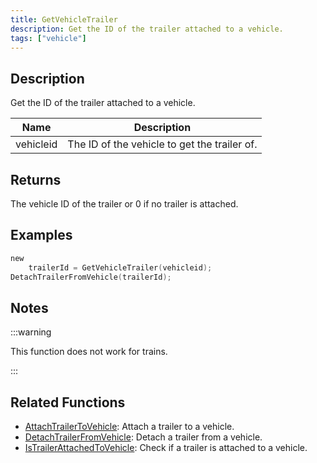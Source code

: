 ```yaml
---
title: GetVehicleTrailer
description: Get the ID of the trailer attached to a vehicle.
tags: ["vehicle"]
---
```


## Description

Get the ID of the trailer attached to a vehicle.

| Name      | Description                                  |
| --------- | -------------------------------------------- |
| vehicleid | The ID of the vehicle to get the trailer of. |

## Returns

The vehicle ID of the trailer or 0 if no trailer is attached.

## Examples

```c
new
	trailerId = GetVehicleTrailer(vehicleid);
DetachTrailerFromVehicle(trailerId);
```

## Notes

:::warning

This function does not work for trains.

:::

## Related Functions

- [AttachTrailerToVehicle](AttachTrailerToVehicle.md): Attach a trailer to a vehicle.
- [DetachTrailerFromVehicle](DetachTrailerFromVehicle.md): Detach a trailer from a vehicle.
- [IsTrailerAttachedToVehicle](IsTrailerAttachedToVehicle.md): Check if a trailer is attached to a vehicle.
